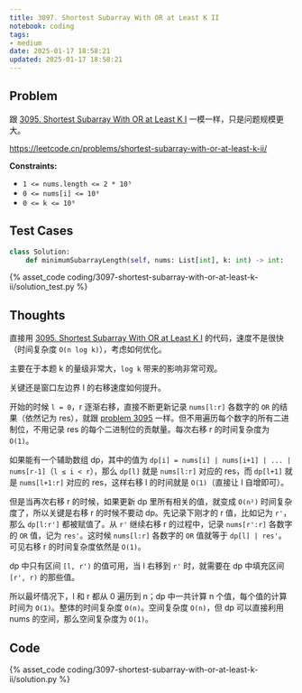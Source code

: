 ```yaml
---
title: 3097. Shortest Subarray With OR at Least K II
notebook: coding
tags:
- medium
date: 2025-01-17 18:58:21
updated: 2025-01-17 18:58:21
---
```

## Problem

跟 [3095. Shortest Subarray With OR at Least K I](3095-shortest-subarray-with-or-at-least-k-i) 一模一样，只是问题规模更大。

<https://leetcode.cn/problems/shortest-subarray-with-or-at-least-k-ii/>

**Constraints:**

- `1 <= nums.length <= 2 * 10⁵`
- `0 <= nums[i] <= 10⁹`
- `0 <= k <= 10⁹`

## Test Cases

``` python
class Solution:
    def minimumSubarrayLength(self, nums: List[int], k: int) -> int:
```

{% asset_code coding/3097-shortest-subarray-with-or-at-least-k-ii/solution_test.py %}

## Thoughts

直接用 [3095. Shortest Subarray With OR at Least K I](3095-shortest-subarray-with-or-at-least-k-i) 的代码，速度不是很快（时间复杂度 `O(n log k)`），考虑如何优化。

主要在于本题 k 的量级非常大，`log k` 带来的影响非常可观。

关键还是窗口左边界 l 的右移速度如何提升。

开始的时候 `l = 0`，r 逐渐右移，直接不断更新记录 `nums[l:r]` 各数字的 `OR` 的结果（依然记为 res），就跟 [problem 3095](3095-shortest-subarray-with-or-at-least-k-i) 一样。但不用遍历每个数字的所有二进制位，不用记录 res 的每个二进制位的贡献量。每次右移 r 的时间复杂度为 `O(1)`。

如果能有一个辅助数组 dp，其中的值为 `dp[i] = nums[i] | nums[i+1] | ... | nums[r-1]`（`l ≤ i < r`），那么 `dp[l]` 就是 `nums[l:r]` 对应的 res，而 `dp[l+1]` 就是 `nums[l+1:r]` 对应的 res，这样右移 l 的时间就是 `O(1)`（直接让 l 自增即可）。

但是当再次右移 r 的时候，如果更新 dp 里所有相关的值，就变成 `O(n²)` 时间复杂度了，所以关键是右移 r 的时候不要动 dp。先记录下刚才的 r 值，比如记为 `r'`，那么 `dp[l:r']` 都被赋值了。从 `r'` 继续右移 r 的过程中，记录 `nums[r':r]` 各数字的 `OR` 值，记为 `res'`。这时候 `nums[l:r]` 各数字的 `OR` 值就等于 `dp[l] | res'`。可见右移 r 的时间复杂度依然是 `O(1)`。

dp 中只有区间 `[l, r')` 的值可用，当 l 右移到 `r'` 时，就需要在 dp 中填充区间 `[r', r)` 的那些值。

所以最坏情况下，l 和 r 都从 0 遍历到 n；dp 中一共计算 n 个值，每个值的计算时间为 `O(1)`。整体的时间复杂度 `O(n)`。空间复杂度 `O(n)`，但 dp 可以直接利用 nums 的空间，那么空间复杂度为 `O(1)`。

## Code

{% asset_code coding/3097-shortest-subarray-with-or-at-least-k-ii/solution.py %}
